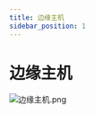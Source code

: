 ```yaml
---
title: 边缘主机
sidebar_position: 1
---
```


# 边缘主机
![边缘主机.png](http://dgiot-1253666439.cos.ap-shanghai-fsi.myqcloud.com/dgiot_web/doc_ylb/%E8%BE%B9%E7%BC%98%E4%B8%BB%E6%9C%BA.png)

